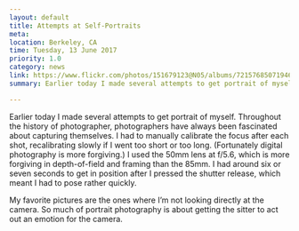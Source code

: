 ```yaml
---
layout: default
title: Attempts at Self-Portraits
meta:
location: Berkeley, CA
time: Tuesday, 13 June 2017
priority: 1.0
category: news
link: https://www.flickr.com/photos/151679123@N05/albums/72157685071946505
summary: Earlier today I made several attempts to get portrait of myself in the studio. Throughout the history of photographer, photographers have always been fascinated about capturing themselves.

---
```


Earlier today I made several attempts to get portrait of myself. Throughout the history of photographer, photographers have always been fascinated about capturing themselves. I had to manually calibrate the focus after each shot, recalibrating slowly if I went too short or too long. (Fortunately digital photography is more forgiving.) I used the 50mm lens at f/5.6, which is more forgiving in depth-of-field and framing than the 85mm.  I had around six or seven seconds to get in position after I pressed the shutter release, which meant I had to pose rather quickly.

My favorite pictures are the ones where I’m not looking directly at the camera. So much of portrait photography is about getting the sitter to act out an emotion for the camera.
